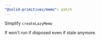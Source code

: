 ```yaml
---
"@solid-primitives/memo": patch
---
```


Simplify `createLazyMemo`

If won't run if disposed even if stale anymore.
